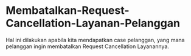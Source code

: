 # Membatalkan-Request-Cancellation-Layanan-Pelanggan
Hal ini dilakukan apabila kita mendapatkan case pelanggan, yang mana pelanggan ingin membatalkan Request Cancellation Layanannya.
